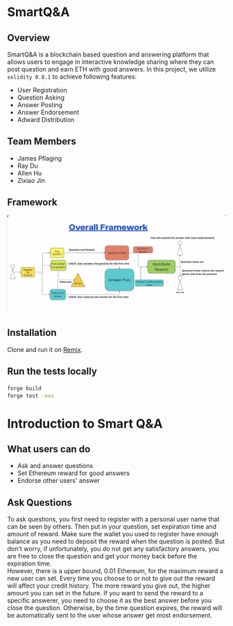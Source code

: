 # SmartQ&A
## Overview


SmartQ&A is a blockchain based question and answering platform that allows users to engage in interactive knowledge sharing where they can post question and earn ETH with good answers. In this project, we utilize `solidity 0.8.1` to achieve following features:

- User Registration
- Question Asking
- Answer Posting
- Answer Endorsement
- Adward Distribution


## Team Members
- James Pflaging
- Ray Du
- Allen Hu
- Zixiao Jin



## Framework
![screenshot](assets/framework.png)


## Installation

Clone and run it on [Remix](remix.ethereum.org). 

## Run the tests locally

```sh
forge build
forge test -vvv
```
# Introduction to Smart Q&A
## What users can do
- Ask and answer questions
- Set Ethereum reward for good answers
- Endorse other users' answer
## Ask Questions
To ask questions, you first need to register with a personal user name that can be seen by others. Then put in your question, set expiration time and amount of reward. Make sure the wallet you used to register have enough balance as you need to deposit the reward when the question is posted. But don't worry, if unfortunately, you do not get any satisfactory answers, you are free to close the question and get your money back before the expiration time. \
However, there is a upper bound, 0.01 Ethereum, for the maximum reward a new user can set. Every time you choose to or not to give out the reward will affect your credit history. The more reward you give out, the higher amount you can set in the future. If you want to send the reward to a specific answerer, you need to choose it as the best answer before you close the question. Otherwise, by the time question expires, the reward will be automatically sent to the user whose answer get most endorsement. 